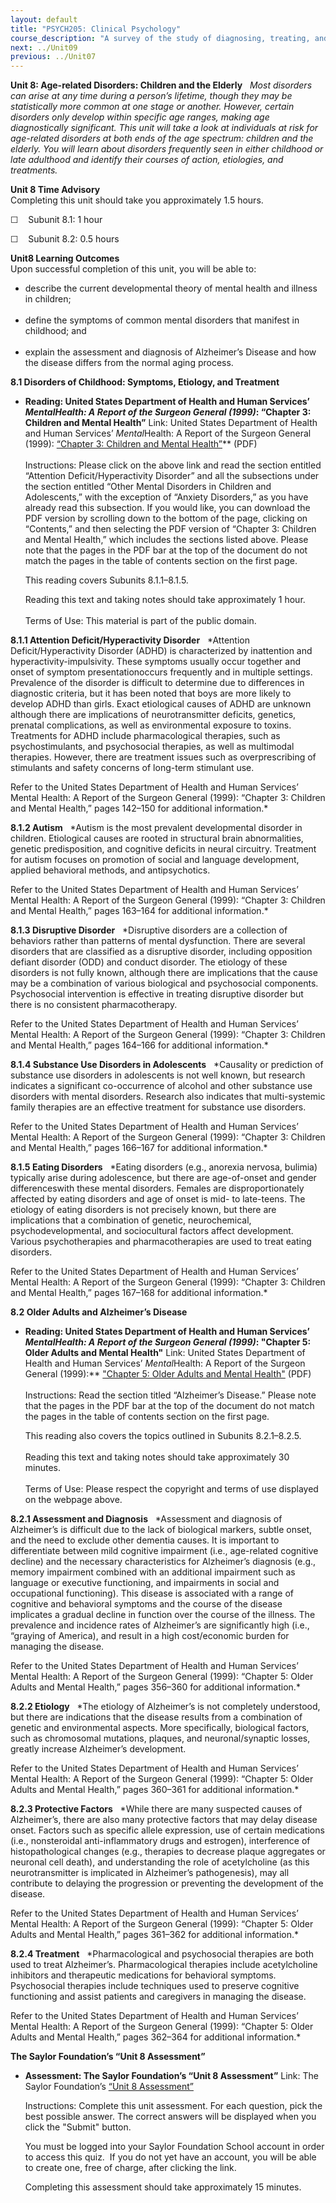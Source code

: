 ```yaml
---
layout: default
title: "PSYCH205: Clinical Psychology"
course_description: "A survey of the study of diagnosing, treating, and understanding abnormal and maladaptive behaviors, which include depression, anxiety, and schizophrenia."
next: ../Unit09
previous: ../Unit07
---
```

**Unit 8: Age-related Disorders: Children and the Elderly** <span
id="8"></span> 
*Most disorders can arise at any time during a person’s lifetime, though
they may be statistically more common at one stage or another. However,
certain disorders only develop within specific age ranges, making age
diagnostically significant. This unit will take a look at individuals at
risk for age-related disorders at both ends of the age spectrum:
children and the elderly. You will learn about disorders frequently seen
in either childhood or late adulthood and identify their courses of
action, etiologies, and treatments.*

**Unit 8 Time Advisory**  
Completing this unit should take you approximately 1.5 hours.  
  
 ☐    Subunit 8.1: 1 hour  
  
 ☐    Subunit 8.2: 0.5 hours

**Unit8 Learning Outcomes**  
Upon successful completion of this unit, you will be able to:  
-   describe the current developmental theory of mental health and
    illness in children;  
      
-   define the symptoms of common mental disorders that manifest in
    childhood; and  
      
-   explain the assessment and diagnosis of Alzheimer’s Disease and how
    the disease differs from the normal aging process.

**8.1 Disorders of Childhood: Symptoms, Etiology, and Treatment** <span
id="8.1"></span> 
-   **Reading: United States Department of Health and Human Services’
    *MentalHealth: A Report of the Surgeon General (1999)*: “Chapter 3:
    Children and Mental Health”**
    Link: United States Department of Health and Human Services’
    *Mental*Health: A Report of the Surgeon General (1999): [“Chapter 3:
    Children and Mental
    Health”](https://resources.saylor.org/wwwresources/archived/site/wp-content/uploads/2011/07/psych205-ch3.pdf)**
    (PDF)  
        
     Instructions: Please click on the above link and read the section
    entitled “Attention Deficit/Hyperactivity Disorder” and all the
    subsections under the section entitled “Other Mental Disorders in
    Children and Adolescents,” with the exception of “Anxiety
    Disorders,” as you have already read this subsection. If you would
    like, you can download the PDF version by scrolling down to the
    bottom of the page, clicking on “Contents,” and then selecting the
    PDF version of “Chapter 3: Children and Mental Health,” which
    includes the sections listed above. Please note that the pages in
    the PDF bar at the top of the document do not match the pages in the
    table of contents section on the first page.   
      
     This reading covers Subunits 8.1.1–8.1.5.  
      
     Reading this text and taking notes should take approximately 1
    hour.  
        
     Terms of Use: This material is part of the public domain. 

**8.1.1 Attention Deficit/Hyperactivity Disorder** <span
id="8.1.1"></span> 
*Attention Deficit/Hyperactivity Disorder (ADHD) is characterized by
inattention and hyperactivity-impulsivity. These symptoms usually occur
together and onset of symptom presentationoccurs frequently and in
multiple settings. Prevalence of the disorder is difficult to determine
due to differences in diagnostic criteria, but it has been noted that
boys are more likely to develop ADHD than girls. Exact etiological
causes of ADHD are unknown although there are implications of
neurotransmitter deficits, genetics, prenatal complications, as well as
environmental exposure to toxins. Treatments for ADHD include
pharmacological therapies, such as psychostimulants, and psychosocial
therapies, as well as multimodal therapies. However, there are treatment
issues such as overprescribing of stimulants and safety concerns of
long-term stimulant use.  
  
 Refer to the United States Department of Health and Human Services’
Mental Health: A Report of the Surgeon General (1999): “Chapter 3:
Children and Mental Health,” pages 142–150 for additional information.*

**8.1.2 Autism** <span id="8.1.2"></span> 
*Autism is the most prevalent developmental disorder in children.
Etiological causes are rooted in structural brain abnormalities, genetic
predisposition, and cognitive deficits in neural circuitry. Treatment
for autism focuses on promotion of social and language development,
applied behavioral methods, and antipsychotics.  
  
 Refer to the United States Department of Health and Human Services’
Mental Health: A Report of the Surgeon General (1999): “Chapter 3:
Children and Mental Health,” pages 163–164 for additional information.*

**8.1.3 Disruptive Disorder** <span id="8.1.3"></span> 
*Disruptive disorders are a collection of behaviors rather than patterns
of mental dysfunction. There are several disorders that are classified
as a disruptive disorder, including opposition defiant disorder (ODD)
and conduct disorder. The etiology of these disorders is not fully
known, although there are implications that the cause may be a
combination of various biological and psychosocial components.
Psychosocial intervention is effective in treating disruptive disorder
but there is no consistent pharmacotherapy.  
  
 Refer to the United States Department of Health and Human Services’
Mental Health: A Report of the Surgeon General (1999): “Chapter 3:
Children and Mental Health,” pages 164–166 for additional information.*

**8.1.4 Substance Use Disorders in Adolescents** <span
id="8.1.4"></span> 
*Causality or prediction of substance use disorders in adolescents is
not well known, but research indicates a significant co-occurrence of
alcohol and other substance use disorders with mental disorders.
Research also indicates that multi-systemic family therapies are an
effective treatment for substance use disorders.  
  
 Refer to the United States Department of Health and Human Services’
Mental Health: A Report of the Surgeon General (1999): “Chapter 3:
Children and Mental Health,” pages 166–167 for additional information.*

**8.1.5 Eating Disorders** <span id="8.1.5"></span> 
*Eating disorders (e.g., anorexia nervosa, bulimia) typically arise
during adolescence, but there are age-of-onset and gender
differenceswith these mental disorders. Females are disproportionately
affected by eating disorders and age of onset is mid- to late-teens. The
etiology of eating disorders is not precisely known, but there are
implications that a combination of genetic, neurochemical,
psychodevelopmental, and sociocultural factors affect development.
Various psychotherapies and pharmacotherapies are used to treat eating
disorders.  
  
 Refer to the United States Department of Health and Human Services’
Mental Health: A Report of the Surgeon General (1999): “Chapter 3:
Children and Mental Health,” pages 167–168 for additional information.*

**8.2 Older Adults and Alzheimer’s Disease** <span id="8.2"></span> 
-   **Reading: United States Department of Health and Human Services’
    *MentalHealth: A Report of the Surgeon General (1999)*: "Chapter 5:
    Older Adults and Mental Health"**
    Link: United States Department of Health and Human Services’
    *Mental*Health: A Report of the Surgeon General (1999):** ["Chapter
    5: Older Adults and Mental
    Health"](https://resources.saylor.org/wwwresources/archived/site/wp-content/uploads/2011/07/psych205-ch5.pdf) (PDF)  
        
     Instructions: Read the section titled “Alzheimer’s Disease.” Please
    note that the pages in the PDF bar at the top of the document do not
    match the pages in the table of contents section on the first
    page.   
      
     This reading also covers the topics outlined in Subunits
    8.2.1–8.2.5.  
        
     Reading this text and taking notes should take approximately 30
    minutes.  
        
     Terms of Use: Please respect the copyright and terms of use
    displayed on the webpage above.

**8.2.1 Assessment and Diagnosis** <span id="8.2.1"></span> 
*Assessment and diagnosis of Alzheimer’s is difficult due to the lack of
biological markers, subtle onset, and the need to exclude other dementia
causes. It is important to differentiate between mild cognitive
impairment (i.e., age-related cognitive decline) and the necessary
characteristics for Alzheimer’s diagnosis (e.g., memory impairment
combined with an additional impairment such as language or executive
functioning, and impairments in social and occupational functioning).
This disease is associated with a range of cognitive and behavioral
symptoms and the course of the disease implicates a gradual decline in
function over the course of the illness. The prevalence and incidence
rates of Alzheimer’s are significantly high (i.e., “graying of America),
and result in a high cost/economic burden for managing the disease.  
  
 Refer to the United States Department of Health and Human Services’
Mental Health: A Report of the Surgeon General (1999): “Chapter 5: Older
Adults and Mental Health,” pages 356–360 for additional information.*

**8.2.2 Etiology** <span id="8.2.2"></span> 
*The etiology of Alzheimer’s is not completely understood, but there are
indications that the disease results from a combination of genetic and
environmental aspects. More specifically, biological factors, such as
chromosomal mutations, plaques, and neuronal/synaptic losses, greatly
increase Alzheimer’s development.  
  
 Refer to the United States Department of Health and Human Services’
Mental Health: A Report of the Surgeon General (1999): “Chapter 5: Older
Adults and Mental Health,” pages 360–361 for additional information.*

**8.2.3 Protective Factors** <span id="8.2.3"></span> 
*While there are many suspected causes of Alzheimer’s, there are also
many protective factors that may delay disease onset. Factors such as
specific allele expression, use of certain medications (i.e.,
nonsteroidal anti-inflammatory drugs and estrogen), interference of
histopathological changes (e.g., therapies to decrease plaque aggregates
or neuronal cell death), and understanding the role of acetylcholine (as
this neurotransmitter is implicated in Alzheimer’s pathogenesis), may
all contribute to delaying the progression or preventing the development
of the disease.  
  
 Refer to the United States Department of Health and Human Services’
Mental Health: A Report of the Surgeon General (1999): “Chapter 5: Older
Adults and Mental Health,” pages 361–362 for additional information.*

**8.2.4 Treatment** <span id="8.2.4"></span> 
*Pharmacological and psychosocial therapies are both used to treat
Alzheimer’s. Pharmacological therapies include acetylcholine inhibitors
and therapeutic medications for behavioral symptoms. Psychosocial
therapies include techniques used to preserve cognitive functioning and
assist patients and caregivers in managing the disease.  
  
 Refer to the United States Department of Health and Human Services’
Mental Health: A Report of the Surgeon General (1999): “Chapter 5: Older
Adults and Mental Health,” pages 362–364 for additional information.*

**The Saylor Foundation’s “Unit 8 Assessment”** <span
id="8.2.5"></span> 
-   **Assessment: The Saylor Foundation’s “Unit 8 Assessment”**
    Link: The Saylor Foundation’s [“Unit 8
    Assessment”](http://school.saylor.org/mod/quiz/view.php?id=1427)  
      
     Instructions: Complete this unit assessment. For each question,
    pick the best possible answer. The correct answers will be displayed
    when you click the "Submit" button.  
      
     You must be logged into your Saylor Foundation School account in
    order to access this quiz.  If you do not yet have an account, you
    will be able to create one, free of charge, after clicking the
    link.  
      
     Completing this assessment should take approximately 15 minutes.



